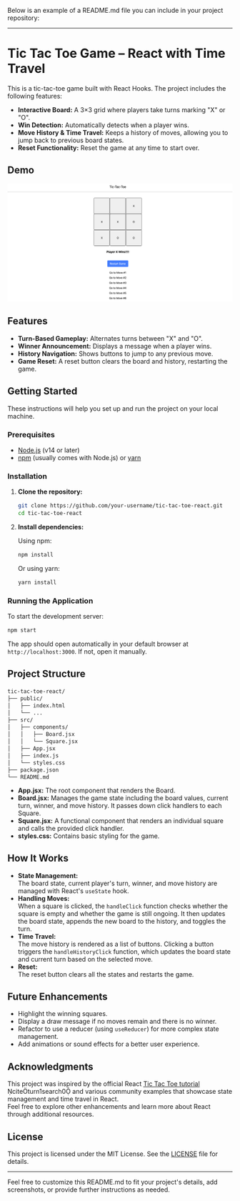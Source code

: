 Below is an example of a README.md file you can include in your project repository:

---

# Tic Tac Toe Game – React with Time Travel

This is a tic-tac-toe game built with React Hooks. The project includes the following features:

- **Interactive Board:** A 3×3 grid where players take turns marking "X" or "O".
- **Win Detection:** Automatically detects when a player wins.
- **Move History & Time Travel:** Keeps a history of moves, allowing you to jump back to previous board states.
- **Reset Functionality:** Reset the game at any time to start over.

## Demo

![Tic Tac Toe Demo](demo-screenshot.png)

## Features

- **Turn-Based Gameplay:** Alternates turns between "X" and "O".
- **Winner Announcement:** Displays a message when a player wins.
- **History Navigation:** Shows buttons to jump to any previous move.
- **Game Reset:** A reset button clears the board and history, restarting the game.

## Getting Started

These instructions will help you set up and run the project on your local machine.

### Prerequisites

- [Node.js](https://nodejs.org/) (v14 or later)
- [npm](https://www.npmjs.com/) (usually comes with Node.js) or [yarn](https://yarnpkg.com/)

### Installation

1. **Clone the repository:**

   ```bash
   git clone https://github.com/your-username/tic-tac-toe-react.git
   cd tic-tac-toe-react
   ```

2. **Install dependencies:**

   Using npm:

   ```bash
   npm install
   ```

   Or using yarn:

   ```bash
   yarn install
   ```

### Running the Application

To start the development server:

```bash
npm start
```

The app should open automatically in your default browser at `http://localhost:3000`. If not, open it manually.

## Project Structure

```
tic-tac-toe-react/
├── public/
│   ├── index.html
│   └── ...
├── src/
│   ├── components/
│   │   ├── Board.jsx
│   │   └── Square.jsx
│   ├── App.jsx
│   ├── index.js
│   └── styles.css
├── package.json
└── README.md
```

- **App.jsx:** The root component that renders the Board.
- **Board.jsx:** Manages the game state including the board values, current turn, winner, and move history. It passes down click handlers to each Square.
- **Square.jsx:** A functional component that renders an individual square and calls the provided click handler.
- **styles.css:** Contains basic styling for the game.

## How It Works

- **State Management:**  
  The board state, current player's turn, winner, and move history are managed with React's `useState` hook.
- **Handling Moves:**  
  When a square is clicked, the `handleClick` function checks whether the square is empty and whether the game is still ongoing. It then updates the board state, appends the new board to the history, and toggles the turn.
- **Time Travel:**  
  The move history is rendered as a list of buttons. Clicking a button triggers the `handleHistoryClick` function, which updates the board state and current turn based on the selected move.
- **Reset:**  
  The reset button clears all the states and restarts the game.

## Future Enhancements

- Highlight the winning squares.
- Display a draw message if no moves remain and there is no winner.
- Refactor to use a reducer (using `useReducer`) for more complex state management.
- Add animations or sound effects for a better user experience.

## Acknowledgments

This project was inspired by the official React [Tic Tac Toe tutorial](https://react.dev/learn/tutorial-tic-tac-toe) citeturn1search0 and various community examples that showcase state management and time travel in React.  
Feel free to explore other enhancements and learn more about React through additional resources.

## License

This project is licensed under the MIT License. See the [LICENSE](LICENSE) file for details.

---

Feel free to customize this README.md to fit your project's details, add screenshots, or provide further instructions as needed.
